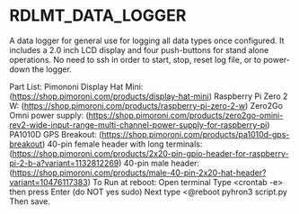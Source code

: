 # RDLMT_DATA_LOGGER
A data logger for general use for logging all data types once configured.  It includes a 2.0 inch LCD display and four push-buttons for stand alone operations. No need to ssh in order to start, stop, reset log file, or to power-down the logger.

Part List:
Pimononi Display Hat Mini: (https://shop.pimoroni.com/products/display-hat-mini)
Raspberry Pi Zero 2 W: (https://shop.pimoroni.com/products/raspberry-pi-zero-2-w)
Zero2Go Omni power supply: (https://shop.pimoroni.com/products/zero2go-omini-rev2-wide-input-range-multi-channel-power-supply-for-raspberry-pi)
PA1010D GPS Breakout: (https://shop.pimoroni.com/products/pa1010d-gps-breakout)
40-pin female header with long terminals: (https://shop.pimoroni.com/products/2x20-pin-gpio-header-for-raspberry-pi-2-b-a?variant=1132812269)
40-pin male header: (https://shop.pimoroni.com/products/male-40-pin-2x20-hat-header?variant=10476117383)
To Run at reboot:
Open terminal
Type <crontab -e> then press Enter (do NOT yes sudo)
Next type <@reboot pyhron3 script.py
Then save.
